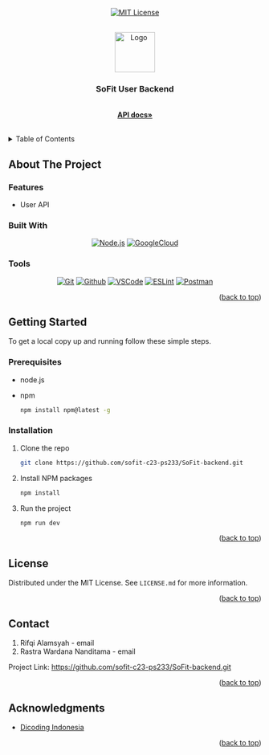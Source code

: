 <!-- Improved compatibility of back to top link: See: https://github.com/othneildrew/Best-README-Template/pull/73 -->
<a name="readme-top"></a>
<!--
*** Thanks for checking out the Best-README-Template. If you have a suggestion
*** that would make this better, please fork the repo and create a pull request
*** or simply open an issue with the tag "enhancement".
*** Don't forget to give the project a star!
*** Thanks again! Now go create something AMAZING! :D
-->



<!-- PROJECT SHIELDS -->
<!--
*** I'm using markdown "reference style" links for readability.
*** Reference links are enclosed in brackets [ ] instead of parentheses ( ).
*** See the bottom of this document for the declaration of the reference variables
*** for contributors-url, forks-url, etc. This is an optional, concise syntax you may use.
*** https://www.markdownguide.org/basic-syntax/#reference-style-links
-->
<div align="center">
  
[![MIT License][license-shield]][license-url]

</div>


<!-- PROJECT LOGO -->
<br />
<div align="center">
  <a href="https://github.com/othneildrew/Best-README-Template">
    <img src="https://slackmojis.com/emojis/2967-api/download" alt="Logo" height="80">
  </a>

  <h3 align="center">SoFit User Backend</h3>

  <p align="center">
    <br />
    <a href="/"><strong>API docs»</strong></a>
    <br />
    <br />
  </p>
</div>



<!-- TABLE OF CONTENTS -->
<details>
  <summary>Table of Contents</summary>
  <ol>
    <li>
      <a href="#about-the-project">About The Project</a>
      <ul>
        <li><a href="#built-with">Built With</a></li>
      </ul>
    </li>
    <li>
      <a href="#getting-started">Getting Started</a>
      <ul>
        <li><a href="#prerequisites">Prerequisites</a></li>
        <li><a href="#installation">Installation</a></li>
      </ul>
    </li>
    <li><a href="#license">License</a></li>
    <li><a href="#contact">Contact</a></li>
    <li><a href="#acknowledgments">Acknowledgments</a></li>
  </ol>
</details>



<!-- ABOUT THE PROJECT -->
## About The Project
<div align=center>
</div>

### Features

* User API

### Built With

<div align="center">

[![Node.js][Node.js]][Nodejs-url]
[![GoogleCloud][GoogleCloud.com]][GoogleCloud-url]



</div>


### Tools
<div align="center">

[![Git][Git.com]][Git-url]
[![Github][Github.com]][Github-url]
[![VSCode][VSCode.com]][VSCode-url]
[![ESLint][ESLint.com]][ESLint-url]
[![Postman][Postman.com]][Postman-url]
<!-- [![Vercel][Vercel.com]][Vercel-url] -->

<!-- [![Jira][Jira.com]][Jira-url]
[![Figma][Figma.com]][Figma-url] -->


</div>


<p align="right">(<a href="#readme-top">back to top</a>)</p>



<!-- GETTING STARTED -->
## Getting Started

To get a local copy up and running follow these simple steps.

### Prerequisites

* node.js

* npm
  ```sh
  npm install npm@latest -g
  ```

### Installation

1. Clone the repo
   ```sh
   git clone https://github.com/sofit-c23-ps233/SoFit-backend.git
   ```
2. Install NPM packages
   ```sh
   npm install
   ```
3. Run the project
   ```sh
   npm run dev
   ```

<p align="right">(<a href="#readme-top">back to top</a>)</p>

<!-- LICENSE -->
## License

Distributed under the MIT License. See `LICENSE.md` for more information.

<p align="right">(<a href="#readme-top">back to top</a>)</p>



<!-- CONTACT -->
## Contact

1. Rifqi Alamsyah - email
2. Rastra Wardana Nanditama - email

Project Link: https://github.com/sofit-c23-ps233/SoFit-backend.git

<p align="right">(<a href="#readme-top">back to top</a>)</p>



<!-- ACKNOWLEDGMENTS -->
## Acknowledgments
<!-- 
Use this space to list resources you find helpful and would like to give credit to. I've included a few of my favorites to kick things off! -->
* [Dicoding Indonesia](https://www.dicoding.com)
<!-- * [Next Auth](https://next-auth.js.org)
* [SWR](https://swr.vercel.app)
* [Bcypt](https://github.com/kelektiv/node.bcrypt.js)
* [React Icons](https://react-icons.github.io/react-icons)
* [React Bootstrap](https://react-bootstrap.github.io)
* [React Loading Skeleton](https://github.com/dvtng/react-loading-skeleton)
* [Sweet Alert2](https://sweetalert2.github.io/)
* [React Tags Input](https://github.com/olahol/react-tagsinput)
* [Google Fonts](https://fonts.google.com)
* [Undraw](https://undraw.co/illustrations)
* [Load Awsome](https://labs.danielcardoso.net/load-awesome)
* [Badge Template](https://github.com/alexandresanlim/Badges4-README.md-Profile) -->

<p align="right">(<a href="#readme-top">back to top</a>)</p>



<!-- MARKDOWN LINKS & IMAGES -->
<!-- https://www.markdownguide.org/basic-syntax/#reference-style-links -->
[license-shield]: https://img.shields.io/github/license/facronactz/teko.svg?style=for-the-badge
[license-url]: https://github.com/facronactz/teko/blob/master/LICENSE.txt
[linkedin-shield]: https://img.shields.io/badge/-LinkedIn-black.svg?style=for-the-badge&logo=linkedin&colorB=555
[linkedin-url]: https://linkedin.com/in/othneildrew

[Node.js]: https://img.shields.io/badge/Node.js-339933?style=for-the-badge&logo=nodedotjs&logoColor=white
[Nodejs-url]: https://nodejs.org/en/

[GoogleCloud.com]: https://www.google.com/url?sa=i&url=https%3A%2F%2Fseeklogo.com%2Fvector-logo%2F336116%2Fgoogle-cloud&psig=AOvVaw3hv6knkKJn3NZ8IDfQMxtl&ust=1684813054573000&source=images&cd=vfe&ved=0CBEQjRxqFwoTCIDq7u__h_8CFQAAAAAdAAAAABAE
[GoogleCloud-url]: https://cloud.google..com/

[ESLint.com]: https://img.shields.io/badge/eslint-3A33D1?style=for-the-badge&logo=eslint&logoColor=white
[ESLint-url]: https://eslint.org/
[Postman.com]: https://img.shields.io/badge/Postman-FF6C37?style=for-the-badge&logo=Postman&logoColor=white
[Postman-url]: https://www.postman.com/
[Git.com]: https://img.shields.io/badge/GIT-E44C30?style=for-the-badge&logo=git&logoColor=white
[Git-url]: https://git-scm.com/
[GitHub.com]: https://img.shields.io/badge/GitHub-100000?style=for-the-badge&logo=github&logoColor=white
[GitHub-url]: https://github.com
[VSCode.com]: https://img.shields.io/badge/VSCode-0078D4?style=for-the-badge&logo=visual%20studio%20code&logoColor=white
[VSCode-url]: https://code.visualstudio.com/
[Figma.com]: https://img.shields.io/badge/Figma-F24E1E?style=for-the-badge&logo=figma&logoColor=white
[Figma-url]: https://www.figma.com/
